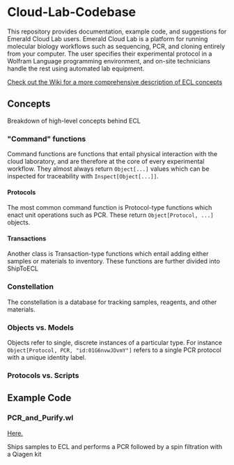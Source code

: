 # Cloud-Lab-Codebase
This repository provides documentation, example code, and suggestions for Emerald Cloud Lab users. Emerald Cloud Lab is a platform for running molecular biology workflows such as sequencing, PCR, and cloning entirely from your computer. The user specifies their experimental protocol in a Wolfram Language programming environment, and on-site technicians handle the rest using automated lab equipment.

[Check out the Wiki for a more comprehensive description of ECL concepts](https://github.com/stefangolas/Cloud-Lab-Codebase/wiki)

## Concepts
Breakdown of high-level concepts behind ECL

### "Command" functions
Command functions are functions that entail physical interaction with the cloud laboratory, and are therefore at the core of every experimental workflow. They almost always return `Object[...]` values which can be inspected for traceability with `Inspect[Object[...]]`. 

#### Protocols
The most common command function is Protocol-type functions which enact unit operations such as PCR. These return `Object[Protocol, ...]` objects.

#### Transactions
Another class is Transaction-type functions which entail adding either samples or materials to inventory. These functions are further divided into ShipToECL 

### Constellation
The constellation is a database for tracking samples, reagents, and other materials. 


### Objects vs. Models
Objects refer to single, discrete instances of a particular type. For instance `Object[Protocol, PCR, "id:01G6nvwJDvmY"]` refers to a single PCR protocol with a unique identity label.

### Protocols vs. Scripts

## Example Code

### PCR_and_Purify.wl
[Here.](../PCR_and_Purify.wl)

Ships samples to ECL and performs a PCR followed by a spin filtration with a Qiagen kit
